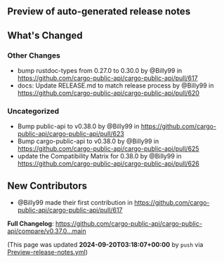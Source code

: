 ## Preview of auto-generated release notes
<!-- Release notes generated using configuration in .github/release.yml at main -->

## What's Changed
### Other Changes
* bump rustdoc-types from 0.27.0 to 0.30.0 by @Billy99 in https://github.com/cargo-public-api/cargo-public-api/pull/617
* docs: Update RELEASE.md to match release process by @Billy99 in https://github.com/cargo-public-api/cargo-public-api/pull/620
### Uncategorized
* Bump public-api to v0.38.0 by @Billy99 in https://github.com/cargo-public-api/cargo-public-api/pull/623
* Bump cargo-public-api to v0.38.0 by @Billy99 in https://github.com/cargo-public-api/cargo-public-api/pull/625
* update the Compatibility Matrix for 0.38.0 by @Billy99 in https://github.com/cargo-public-api/cargo-public-api/pull/626

## New Contributors
* @Billy99 made their first contribution in https://github.com/cargo-public-api/cargo-public-api/pull/617

**Full Changelog**: https://github.com/cargo-public-api/cargo-public-api/compare/v0.37.0...main


(This page was updated **2024-09-20T03:18:07+00:00** by `push` via [Preview-release-notes.yml](https://github.com/cargo-public-api/cargo-public-api/actions/runs/10952573738))
